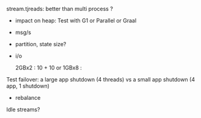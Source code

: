 stream.tjreads: better than multi process ?

- impact on heap: Test with G1 or Parallel or Graal
- msg/s
- partition, state size?
- i/o

   2GBx2 : 10 + 10
or 1GBx8 :  

Test failover: a large app shutdown (4 threads) vs a small app shutdown (4 app, 1 shutdown)
 - rebalance

Idle streams?



